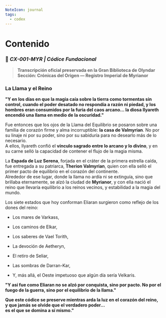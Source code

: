 ```yaml
---
NoteIcon: journal
tags:
  - codex
---
```




# Contenido
### 📜 _CX-001-MYR | Códice Fundacional_

> **Transcripción oficial preservada en la Gran Biblioteca de Olyndar**  
> **Sección: Crónicas del Origen — Registro Imperial de Myrianor**

### **La Llama y el Reino**

**"Y en los días en que la magia caía sobre la tierra como tormentas sin control, cuando el poder desatado no respondía a razón ni piedad, y los hombres eran consumidos por la furia del caos arcano... la diosa Ilyareth encendió una llama en medio de la oscuridad."**

Fue entonces que los ojos de la Llama del Equilibrio se posaron sobre una familia de corazón firme y alma incorruptible: **la casa de Valmyrian**. No por su linaje ni por su poder, sino por su sabiduría para no desearlo más de lo necesario.  
A ellos, Ilyareth confió el **vínculo sagrado entre lo arcano y lo divino**, y en su carne selló la capacidad de contener el flujo de la magia misma.

La **Espada de Luz Serena**, forjada en el cráter de la primera estrella caída, fue entregada a su patriarca, **Therion Valmyrian**, quien con ella selló el primer pacto de equilibrio en el corazón del continente.  
Alrededor de ese lugar, donde la llama no ardía ni se extinguía, sino que brillaba eternamente, se alzó la ciudad de **Myrianor**, y con ella nació el reino que llevaría equilibrio a los reinos vecinos, y estabilidad a la magia del mundo.

Los siete estados que hoy conforman Eliaran surgieron como reflejo de los dones del reino:

- Los mares de Varkass,
    
- Los caminos de Elkar,
    
- Los saberes de Vael Torith,
    
- La devoción de Aetheryn,
    
- El retiro de Seliar,
    
- Las sombras de Darran-Kar,
    
- Y, más allá, el Oeste impetuoso que algún día sería Velkaris.
    

**"Y así fue como Eliaran no se alzó por conquista, sino por pacto. No por el fuego de la guerra, sino por el equilibrio de la llama."**

**Que este códice se preserve mientras arda la luz en el corazón del reino,  
y que jamás se olvide que el verdadero poder…  
es el que se domina a sí mismo."**

